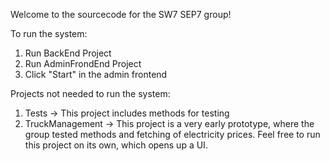 Welcome to the sourcecode for the SW7 SEP7 group!

To run the system:

1. Run BackEnd Project
2. Run AdminFrondEnd Project
3. Click "Start" in the admin frontend


Projects not needed to run the system:
1. Tests -> This project includes methods for testing
2. TruckManagement -> This project is a very early prototype, where the group tested methods and fetching of electricity prices. Feel free to run this project on its own, which opens up a UI.

